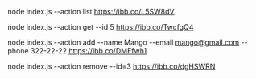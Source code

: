 node index.js --action list
https://ibb.co/L5SW8dV

node index.js --action get --id 5
https://ibb.co/TwcfgQ4

node index.js --action add --name Mango --email mango@gmail.com --phone 322-22-22
https://ibb.co/DMFfwh1

node index.js --action remove --id=3
https://ibb.co/dgHSWRN
